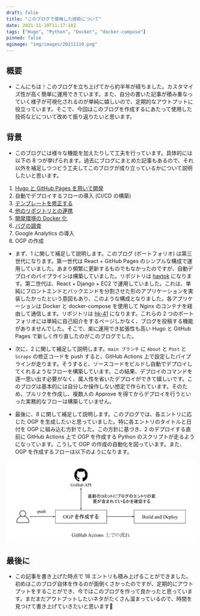 ```yaml
---
draft: false
title: "このブログで使用した技術について"
date: 2021-11-10T11:17:18Z
tags: ["Hugo", "Python", "Docker", "docker-compose"]
pinned: false
ogimage: "img/images/20211110.png"
---
```


## 概要

- こんにちは！このブログを立ち上げてから約半年が経ちました。カスタマイズ性が高く簡単に運用できています。また、自分の書いた記事が積み重なっていく様子が可視化されるのが単純に嬉しいので、定期的なアウトプットに役立っています。そこで、今回はこのブログを作成するにあたって使用した技術などについて改めて振り返りたいと思います。

## 背景

- このブログには様々な機能を加えたりして工夫を行っています。具体的には以下の 8 つが挙げられます。過去にブログにまとめた記事もあるので、それ以外を補足しつつどう工夫してこのブログが成り立っているかについて説明したいと思います。

1. [Hugo と GitHub Pages を用いて開発](https://hakiwata.jp/post/20210430/)
2. 自動でデプロイするフローの導入 (CI/CD の構築)
3. [テンプレートを修正する](https://hakiwata.jp/post/20210611/)
4. [他のリポジトリとの連携](https://hakiwata.jp/post/20210911/)
5. [開発環境の Docker 化](https://hakiwata.jp/post/20210628/)
6. [バグの調査](https://hakiwata.jp/post/20210624/)
7. Google Analytics の導入
8. OGP の作成

- まず、1 に関して補足して説明します。このブログ (ポートフォリオ) は第三世代になります。第一世代は React + GitHub Pages のシンプルな構成で運用していました。あまり頻繁に更新するものでもなかったのですが、自動デプロイのパイプラインは構築していました。リポジトリは [haytok](https://github.com/haytok/haytok/tree/master) になります。第二世代は、React + Django + EC2 で運用していました。これは、単純にフロントエンドとバックエンドを分割させた形のアプリケーションを実装したかったという意図もあり、このような構成となりました。各アプリケーションは Docker と docker-compose を使用して Nginx のコンテナを経由して通信します。リポジトリは [hk-41](https://github.com/haytok/hk-41) になります。これらの 2 つのポートフォリオには単純に自己紹介をするページしかなく、ブログを投稿する機能がありませんでした。そこで、楽に運用でき拡張性も高い Hugo と GitHub Pages で新しく作り直したのがこのブログでした。

- 次に、2 に関して補足して説明します。`main ブランチ` に `About` と `Post` と `Scraps` の修正コードを push すると、GitHub Actions 上で設定したパイプラインが走ります。そうすると、ソースコードをビルドし自動でデプロイしてくれるようなフローを構築しています。この結果、デプロイのコマンドを逐一思い出す必要がなく、属人性を省いたデプロイができて嬉しいです。このブログは基本的には自分しか操作しない想定で作られています。そのため、プルリクを作成し、複数人の Approve を得てからデプロイを行うといった実務的なフローは構築していません。

- 最後に、8 に関して補足して説明します。このブログでは、各エントリに応じた OGP を生成したいと思っていました。特に各エントリのタイトルと日付を OGP に組み込む方針でした。この方針に基づき、2 のデプロイする直前に GitHub Actions 上で OGP を作成する Python のスクリプトが走るようになっています。こうして OGP の作成の自動化を図っています。また、OGP を作成するフローは以下のようになります。

![create-ogp-image.png](create-ogp-image.png)

## 最後に

- この記事を書き上げた時点で 18 エントリも積み上げることができました。初めはこのブログ自体を作るのが面倒くさかったのですが、定期的にアウトプットをすることができ、今ではこのブログを作って良かったと思っています。まだまだアウトプットしたいネタがたくさん溜まっているので、時間を見つけて書き上げていきたいと思います🤞
